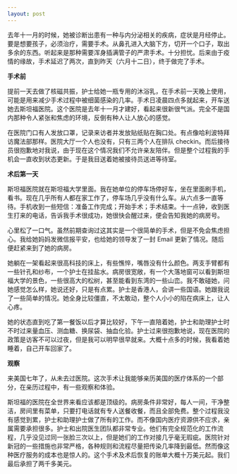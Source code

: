 ```yaml
---
layout: post
---
```


去年十一月的时候，她被诊断出患有一种与内分泌相关的疾病，症状是月经停止。要是想要孩子，必须治疗，需要手术。从鼻孔进入大脑下方，切开一个口子，取出多余的东西。听起来是那种需要浑身插满管子的严肃手术。十分担忧。后来由于疫情的缘故，手术延迟了两次，直到昨天（六月十二日），终于做完了手术。

**手术前**

提前一天去做了核磁共振，护士给她一瓶专用的沐浴乳，在手术前一天晚上使用，可能是用来减少手术过程中被细菌感染的几率。手术日凌晨四点多就起来，开车送她去斯坦福医院。这个医院是去年十一月才建好，看起来很新很气派。完全不是国内那种令人紧张和焦虑的环境，反倒有种人让人放心的感觉。

在医院门口有人发放口罩，记录来访者并发放贴纸贴在胸口处。有点像哈利波特拜访魔法部那样。医院大厅一个人也没有，只有三两个人在排队 checkin。而后接待员很抱歉地对我说，由于现在这个情况我们不允许亲友陪伴。但是整个过程我的手机会一直收到状态更新。于是我目送着她被接待员送进等待室。

**术后第一天**

斯坦福医院就在斯坦福大学里面。我在她单位的停车场停好车，坐在里面刷手机，看书。现在几乎所有人都在家工作了，停车场几乎没有什么车。从六点多一直等待。手机收到一些短信：准备工作完成；开始手术；手术结束。十一点钟，收到医生打来的电话，告诉我手术很成功，她很快会醒过来，便会告知我她的病房号。

心里松了一口气。虽然前期查询过这其实是一个很简单的手术，但是不免会焦虑担心。我给她妈妈发微信报平安，也给她的领导发了一封 Email 更新了情况。随后便赶紧来到了她的病房。

她躺在一架看起来很高科技的床上，有些憔悴，嘴唇没有什么颜色。两支手臂都有一些针孔和纱布，一个护士在挂盐水。病房很宽敞，有一个大落地窗可以看到斯坦福大学的景色，一些很高大的松树，甚至能看到东湾的一些山峦。我不敢碰她，问她感觉怎么样，她说还好，只是有点累。护士是香港人，会讲一些国语。她跟我说了一些简单的情况。她全身比较僵直，不太敢动，整个人小小的陷在病床上，让人心疼。

她的状态直到吃了第一餐饭以后才算比较好，下午一直陪着她，护士和助理护士时不时过来量血压、测血糖、换尿袋、抽血化验。护士过来很抱歉地说，现在医院的政策是访客不可以过夜，但是我可以明早很早就来。大概十点多的时候，我看着她睡着，自己开车回家了。

**观察**

来美国七年了，从未去过医院。这次手术让我能够亲历美国的医疗体系的一个部分，在亲历过程中，有一些观察和体验。

斯坦福的医院在全世界来看应该都是顶级的。病房条件非常好，每人一间，干净整洁，房间里有菜单，只要打电话就有专人送餐收餐，而且全部免费。整个过程我没有感觉到累，护士和助理护士做了所有的工作。而不像国内医疗资源供不应求，亲属需要承担很多。护士和出院医生团队都非常专业。他们有完全规范化的工作流程，几乎没见过同一张脸三次以上，但是她们的工作对接几乎毫无瑕疵。医院针对新冠的一些措施也非常严格，各种规则和流程尽量把传染几率降到最低。然而像这种医疗服务的成本也是惊人的。这个手术及术后恢复的账单大概十万美元起。我们最后承担了两千多美元。
